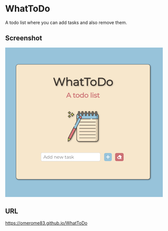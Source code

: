 # WhatToDo
A todo list where you can add tasks and also remove them.

## Screenshot
![](./screenshot.png)

## URL
https://omerome83.github.io/WhatToDo
